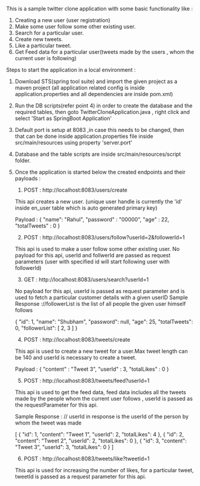 This is a sample twitter clone application with some basic functionality like :
1) Creating a new user (user registration)
2) Make some user follow some other existing user.
3) Search for a particular user.
4) Create new tweets.
5) Like a particular tweet.
6) Get Feed data for a particular user(tweets made by the users , whom the current user is following)


Steps to start the application in a local environment : 

1) Download STS(spring tool suite) and import the given project as a maven project (all application related config is inside
 application.properties and all dependencies are inside pom.xml)
2) Run the DB scripts(refer point 4) in order to create the database and the required tables, then goto TwitterCloneApplication.java , right click and select 'Start as SpringBoot Application'
3) Default port is setup at 8083 ,in case this needs to be changed,
 then that can be done inside application.properties file inside src/main/resources using property 'server.port'
 
4) Database and the table scripts are inside src/main/resources/script folder.

5) Once the application is started below the created endpoints and their payloads : 

	1) POST : http://localhost:8083/users/create 
	
	This api creates a new user.
	(unique user handle is currently the 'id' inside en_user table which is auto generated primary key)
	
	Payload :
	{
    "name": "Rahul",
	"password" : "00000",
    "age" : 22,
    "totalTweets" : 0
	}
	
	2) POST : http://localhost:8083/users/follow?userId=2&followerId=1 
	
	This api is used to make a user follow some other existing user.
	No payload for this api, userId and follwerId are passed as request parameters (user with specified id will start following user with followerId)
	
	
	3) GET : http://localhost:8083/users/search?userId=1
	
	No payload for this api, userId is passed as request parameter and is used to fetch a particular customer details with a given userID
	Sample Response ://followerList is the list of all people the given user himself follows
	
	{
    "id": 1,
    "name": "Shubham",
    "password": null,
    "age": 25,
    "totalTweets": 0,
    "followerList": [
        2,
        3
    ]
	}
	
	4) POST : http://localhost:8083/tweets/create
	
	This api is used to create a new tweet for a user.Max tweet length can be 140 and userId is necessary to create a tweet.
	
	Payload : 
	{
    "content" : "Tweet 3",
    "userId" : 3,
    "totalLikes" : 0
	}
	
	5) POST : http://localhost:8083/tweets/feed?userId=1
	
	This api is used to get the feed data, feed data includes all the tweets made by the people whom the current user follows
	, userId is passed as the requestParameter for this api.
	
	Sample Response : // userId in response is the userId of the person by whom the tweet was made
	
	[
    {
        "id": 1,
        "content": "Tweet 1",
        "userId": 2,
        "totalLikes": 4
    },
    {
        "id": 2,
        "content": "Tweet 2",
        "userId": 2,
        "totalLikes": 0
    },
    {
        "id": 3,
        "content": "Tweet 3",
        "userId": 3,
        "totalLikes": 0
    }
	]
	
	
	6) POST : http://localhost:8083/tweets/like?tweetId=1
	
	This api is used for increasing the number of likes, for a particular tweet, tweetId is passed as a request parameter for this api.
